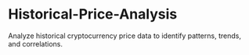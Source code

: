 # Historical-Price-Analysis
Analyze historical cryptocurrency price data to identify patterns, trends, and correlations.
